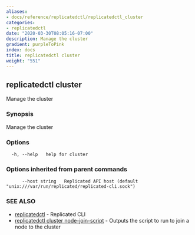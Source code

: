 ```yaml
---
aliases:
- docs/reference/replicatedctl/replicatedctl_cluster
categories:
- replicatedctl
date: "2020-03-30T08:05:16-07:00"
description: Manage the cluster
gradient: purpleToPink
index: docs
title: replicatedctl cluster
weight: "551"
---
```


## replicatedctl cluster

Manage the cluster

### Synopsis

Manage the cluster

### Options

```
  -h, --help   help for cluster
```

### Options inherited from parent commands

```
      --host string   Replicated API host (default "unix:///var/run/replicated/replicated-cli.sock")
```

### SEE ALSO

* [replicatedctl](/api/replicatedctl/)	 - Replicated CLI
* [replicatedctl cluster node-join-script](/api/replicatedctl/replicatedctl_cluster_node-join-script/)	 - Outputs the script to run to join a node to the cluster

